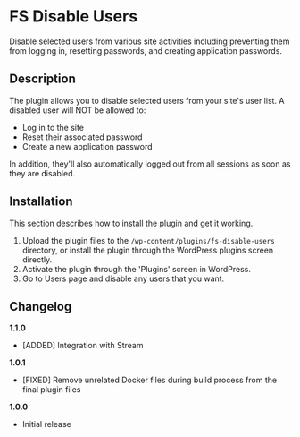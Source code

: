 # FS Disable Users #

Disable selected users from various site activities including preventing them from logging in, resetting passwords, and creating application passwords.

## Description ##

The plugin allows you to disable selected users from your site's user list. A disabled user will NOT be allowed to:

* Log in to the site
* Reset their associated password
* Create a new application password

In addition, they'll also automatically logged out from all sessions as soon as they are disabled.

## Installation ##

This section describes how to install the plugin and get it working.

1. Upload the plugin files to the `/wp-content/plugins/fs-disable-users` directory, or install the plugin through the WordPress plugins screen directly.
2. Activate the plugin through the 'Plugins' screen in WordPress.
3. Go to Users page and disable any users that you want.

## Changelog ##

**1.1.0**

* [ADDED] Integration with Stream

**1.0.1**

* [FIXED] Remove unrelated Docker files during build process from the final plugin files

**1.0.0**

* Initial release
